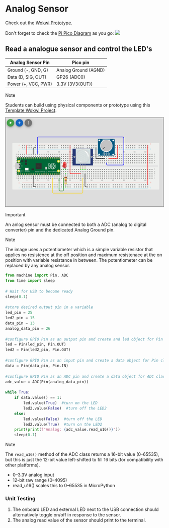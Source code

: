 # Analog Sensor

Check out the [Wokwi Prototype](https://wokwi.com/projects/431255923839413249).

Don't forget to check the [Pi Pico Diagram](../Raspberry-Pi-Pico-pinout-diagram.svg) as you go:
![](../Raspberry-Pi-Pico-pinout-diagram.svg)

## Read a analogue sensor and control the LED's

| Analog Sensor Pin   | Pico pin             |
| ------------------- | -------------------- |
| Ground (-, GND, G)  | Analog Ground (AGND) |
| Data (D, SIG, OUT)  | GP26 (ADC0)          |
| Power (+, VCC, PWR) | 3.3V (3V3(OUT))      |

> [!Note]
> Students can build using physical components or prototype using this [Template Wokwi Project](https://wokwi.com/projects/433242006092880897).

![](images/analog_sensor.png)

> [!Important]
> An anlog sensor must be connected to both a ADC (analog to digital converter) pin and the dedicated Analog Ground pin.

> [!Note]
> The image uses a potentiometer which is a simple variable resistor that applies no resistence at the off position and maximum resistenace at the on position with variable resistance in between. The potentiometer can be replaced by any analog sensor.

```python
from machine import Pin, ADC
from time import sleep

# Wait for USB to become ready
sleep(0.1)

#store desired output pin in a variable
led_pin = 25
led2_pin = 15
data_pin = 13
analog_data_pin = 26

#configure GPIO Pin as an output pin and create and led object for Pin class
led = Pin(led_pin, Pin.OUT)
led2 = Pin(led2_pin, Pin.OUT)

#configure GPIO Pin as an input pin and create a data object for Pin class
data = Pin(data_pin, Pin.IN)

#configure GPIO Pin as an ADC pin and create a data object for ADC class that is a composition of the Pin class
adc_value = ADC(Pin(analog_data_pin))

while True:
    if data.value() == 1:
        led.value(True)  #turn on the LED
        led2.value(False)  #turn off the LED2
    else:
        led.value(False)  #turn off the LED
        led2.value(True)  #turn on the LED2
    print(print(f"Analog: {adc_value.read_u16()}"))
    sleep(0.1)
```

> [!Note]
> The `read_u16()` method of the ADC class returns a 16-bit value (0–65535), but this is just the 12-bit value left-shifted to fill 16 bits (for compatibility with other platforms).
>
> - 0–3.3V analog input
> - 12-bit raw range (0–4095)
> - read_u16() scales this to 0–65535 in MicroPython

### Unit Testing

1. The onboard LED and external LED next to the USB connection should alternatively toggle on/off in response to the sensor.
2. The analog read value of the sensor should print to the terminal.
